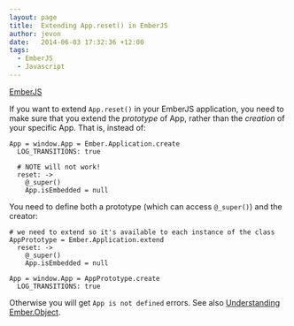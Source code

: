 ```yaml
---
layout: page
title:  Extending App.reset() in EmberJS
author: jevon
date:   2014-06-03 17:32:36 +12:00
tags:
  - EmberJS
  - Javascript
---
```


[EmberJS](EmberJS.md)

If you want to extend `App.reset()` in your EmberJS application, you need to make sure that you extend the _prototype_ of App, rather than the _creation_ of your specific App. That is, instead of:

```
App = window.App = Ember.Application.create
  LOG_TRANSITIONS: true

  # NOTE will not work!
  reset: ->
    @_super()
    App.isEmbedded = null
```

You need to define both a prototype (which can access `@_super()`) and the creator:

```
# we need to extend so it's available to each instance of the class
AppPrototype = Ember.Application.extend
  reset: ->
    @_super()
    App.isEmbedded = null

App = window.App = AppPrototype.create
  LOG_TRANSITIONS: true
```

Otherwise you will get `App is not defined` errors. See also <a href="http://www.cerebris.com/blog/2012/03/06/understanding-ember-object/">Understanding Ember.Object</a>.
